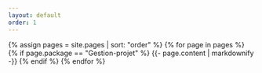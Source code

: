 ```yaml
---
layout: default
order: 1
---
```

{% assign pages = site.pages | sort: "order" %}
{% for page in pages %}
  {% if  page.package == "Gestion-projet" %}
    {{- page.content | markdownify -}}
  {% endif %}
{% endfor %}
